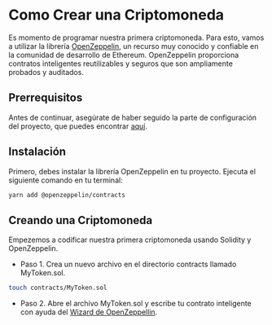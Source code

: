 # Como Crear una Criptomoneda

Es momento de programar nuestra primera criptomoneda. Para esto, vamos a utilizar la librería [OpenZeppelin](https://www.openzeppelin.com/), un recurso muy conocido y confiable en la comunidad de desarrollo de Ethereum. OpenZeppelin proporciona contratos inteligentes reutilizables y seguros que son ampliamente probados y auditados.

## Prerrequisitos

Antes de continuar, asegúrate de haber seguido la parte de configuración del proyecto, que puedes encontrar [aquí](https://github.com/apholdings/Curso_Criptomonedas_Ethereum/tree/main/Parte%201%29%20Configurar%20Hardhat).

## Instalación

Primero, debes instalar la librería OpenZeppelin en tu proyecto. Ejecuta el siguiente comando en tu terminal:

```bash
yarn add @openzeppelin/contracts
```

## Creando una Criptomoneda

Empezemos a codificar nuestra primera criptomoneda usando Solidity y OpenZeppelin.

* Paso 1. Crea un nuevo archivo en el directorio contracts llamado MyToken.sol.

```bash
touch contracts/MyToken.sol
```

* Paso 2. Abre el archivo MyToken.sol y escribe tu contrato inteligente con ayuda del [Wizard de OpenZeppellin](https://wizard.openzeppelin.com/).